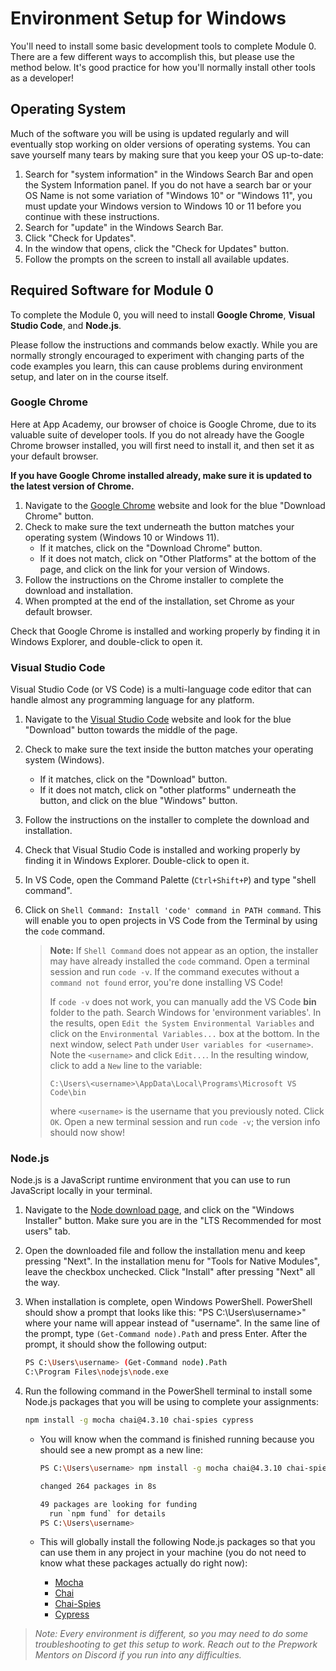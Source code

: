# Environment Setup for Windows

You'll need to install some basic development tools to complete Module 0. There
are a few different ways to accomplish this, but please use the method below.
It's good practice for how you'll normally install other tools as a developer!

## Operating System

Much of the software you will be using is updated regularly and will eventually
stop working on older versions of operating systems.  You can save yourself many
tears by making sure that you keep your OS up-to-date:

1. Search for "system information" in the Windows Search Bar and open the System
   Information panel.  If you do not have a search bar or your OS Name is not
   some variation of "Windows 10" or "Windows 11", you must update your Windows
   version to Windows 10 or 11 before you continue with these instructions.
2. Search for "update" in the Windows Search Bar.
3. Click "Check for Updates".
4. In the window that opens, click the "Check for Updates" button.
5. Follow the prompts on the screen to install all available updates.

## Required Software for Module 0

To complete the Module 0, you will need to install __Google Chrome__,
__Visual Studio Code__, and __Node.js__.

Please follow the instructions and commands below exactly.  While you are
normally strongly encouraged to experiment with changing parts of the code
examples you learn, this can cause problems during environment setup, and later
on in the course itself.

### Google Chrome

Here at App Academy, our browser of choice is Google Chrome, due to its valuable
suite of developer tools. If you do not already have the Google Chrome browser
installed, you will first need to install it, and then set it as your default
browser.

__If you have Google Chrome installed already, make sure it is updated to the
latest version of Chrome.__

1. Navigate to the [Google Chrome] website and look for the blue "Download
   Chrome" button.
2. Check to make sure the text underneath the button matches your operating
   system (Windows 10 or Windows 11).
   - If it matches, click on the "Download Chrome" button.
   - If it does not match, click on "Other Platforms" at the bottom of the page,
     and click on the link for your version of Windows.
3. Follow the instructions on the Chrome installer to complete the download and
   installation.
4. When prompted at the end of the installation, set Chrome as your default
   browser.

Check that Google Chrome is installed and working properly by finding it in
Windows Explorer, and double-click to open it.

### Visual Studio Code

Visual Studio Code (or VS Code) is a multi-language code editor that can handle
almost any programming language for any platform.

1. Navigate to the [Visual Studio Code] website and look for the blue "Download"
   button towards the middle of the page.
2. Check to make sure the text inside the button matches your operating system
   (Windows).
   - If it matches, click on the "Download" button.
   - If it does not match, click on "other platforms" underneath the button, and
     click on the blue "Windows" button.
3. Follow the instructions on the installer to complete the download and
   installation.
4. Check that Visual Studio Code is installed and working properly by finding it
   in Windows Explorer. Double-click to open it.
5. In VS Code, open the Command Palette (`Ctrl+Shift+P`) and type "shell
   command".
6. Click on `Shell Command: Install 'code' command in PATH command`. This will
   enable you to open projects in VS Code from the Terminal by using the `code`
   command.

   > **Note:** If `Shell Command` does not appear as an option, the installer
   > may have already installed the `code` command. Open a terminal session and
   > run `code -v`. If the command executes without a `command not found` error,
   > you're done installing VS Code!
   >
   > If `code -v` does not work, you can manually add the VS Code __bin__ folder
   > to the path. Search Windows for 'environment variables'. In the results,
   > open `Edit the System Environmental Variables` and click on the
   > `Environmental Variables...` box at the bottom. In the next window, select
   > `Path` under `User variables for <username>`. Note the `<username>` and
   > click `Edit...`. In the resulting window, click to add a `New` line to the
   > variable:
   >
   > `C:\Users\<username>\AppData\Local\Programs\Microsoft VS Code\bin`
   >
   > where `<username>` is the username that you previously noted. Click `OK`.
   > Open a new terminal session and run `code -v`; the version info should now
   > show!

### Node.js

Node.js is a JavaScript runtime environment that you can use to run JavaScript
locally in your terminal.

1. Navigate to the [Node download page], and click on the "Windows Installer"
   button. Make sure you are in the "LTS Recommended for most users" tab.
2. Open the downloaded file and follow the installation menu and keep pressing
   "Next". In the installation menu for "Tools for Native Modules", leave the
   checkbox unchecked. Click "Install" after pressing "Next" all the way.
3. When installation is complete, open Windows PowerShell. PowerShell should
   show a prompt that looks like this: "PS C:\Users\username>" where your name
   will appear instead of "username". In the same line of the prompt, type
   `(Get-Command node).Path` and press Enter. After the prompt, it should show
   the following output:

   ```sh
   PS C:\Users\username> (Get-Command node).Path
   C:\Program Files\nodejs\node.exe
   ```

4. Run the following command in the PowerShell terminal to install some Node.js
   packages that you will be using to complete your assignments:

   ```sh
   npm install -g mocha chai@4.3.10 chai-spies cypress
   ```

   - You will know when the command is finished running because you should see a
     new prompt as a new line:

      ```sh
      PS C:\Users\username> npm install -g mocha chai@4.3.10 chai-spies cypress
   
      changed 264 packages in 8s
      
      49 packages are looking for funding
        run `npm fund` for details
      PS C:\Users\username>
      ```

   - This will globally install the following Node.js packages so that you can
     use them in any project in your machine (you do not need to know what these
     packages actually do right now):
     - [Mocha]
     - [Chai]
     - [Chai-Spies]
     - [Cypress]

> _Note: Every environment is different, so you may need to do some
> troubleshooting to get this setup to work. Reach out to the Prepwork Mentors
> on Discord if you run into any difficulties._

[Google Chrome]: https://www.google.com/chrome/
[Visual Studio Code]: https://code.visualstudio.com/
[Node download page]: https://nodejs.org/en/download/
[Mocha]: https://mochajs.org/
[Chai]: https://www.chaijs.com/
[Chai-Spies]: https://www.chaijs.com/plugins/chai-spies/
[Cypress]: https://www.cypress.io/
